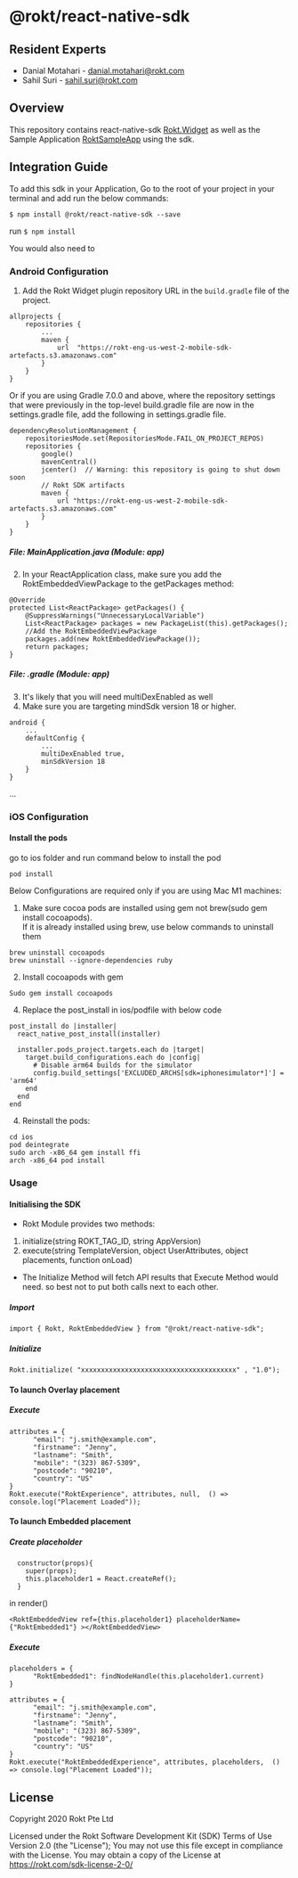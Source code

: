 

# @rokt/react-native-sdk

## Resident Experts

- Danial Motahari - danial.motahari@rokt.com
- Sahil Suri - sahil.suri@rokt.com

## Overview

This repository contains react-native-sdk [Rokt.Widget](Rokt.Widget) as well as the Sample Application [RoktSampleApp](RoktSample) using the sdk.

## Integration Guide

To add this sdk in your Application, Go to the root of your project in your terminal and add run the below commands:

`$ npm install @rokt/react-native-sdk --save`

run `$ npm install`

You would also need to 
### Android Configuration


1.  Add the Rokt Widget plugin repository URL in the  ```build.gradle```  file of the project.
```
allprojects {
    repositories {
        ...
        maven {
            url  "https://rokt-eng-us-west-2-mobile-sdk-artefacts.s3.amazonaws.com"
        }
    }
}
```
Or if you are using Gradle 7.0.0 and above, where the repository settings that were previously in the top-level build.gradle file are now in the settings.gradle file, add the following in settings.gradle file.
```
dependencyResolutionManagement {  
	repositoriesMode.set(RepositoriesMode.FAIL_ON_PROJECT_REPOS)  
	repositories {  
		google()  
		mavenCentral()  
		jcenter()  // Warning: this repository is going to shut down soon  
		// Rokt SDK artifacts  
		maven {  
			url "https://rokt-eng-us-west-2-mobile-sdk-artefacts.s3.amazonaws.com"  
		}  
	}  
}
```
##### File: MainApplication.java (Module: app)
2. In your ReactApplication class, make sure you add the RoktEmbeddedViewPackage to the getPackages method:
```
@Override
protected List<ReactPackage> getPackages() {
	@SuppressWarnings("UnnecessaryLocalVariable")
    List<ReactPackage> packages = new PackageList(this).getPackages();
    //Add the RoktEmbeddedViewPackage
    packages.add(new RoktEmbeddedViewPackage());
    return packages;
}
 ```

##### File: .gradle (Module: app)
3. It's likely that you will need multiDexEnabled as well
4. Make sure you are targeting mindSdk version 18 or higher. 

```
android {
    ...
    defaultConfig {
        ...
        multiDexEnabled true,
        minSdkVersion 18
    }
}
```

...
### iOS Configuration

#### Install the pods
go to ios folder and run command below to install the pod
```
pod install
```
Below Configurations are required only if you are using Mac M1 machines:

1. Make sure cocoa pods are installed using gem not brew(sudo gem install cocoapods).  
If it is already installed using brew, use below commands to uninstall them  
```
brew uninstall cocoapods  
brew uninstall --ignore-dependencies ruby
```

2. Install cocoapods with gem 
```
Sudo gem install cocoapods
```

4. Replace the post_install in ios/podfile with below code  
```
post_install do |installer|
  react_native_post_install(installer)

  installer.pods_project.targets.each do |target|
    target.build_configurations.each do |config|
      # Disable arm64 builds for the simulator
      config.build_settings['EXCLUDED_ARCHS[sdk=iphonesimulator*]'] = 'arm64'
    end
  end
end
```

4. Reinstall the pods:  

```
cd ios
pod deintegrate
sudo arch -x86_64 gem install ffi
arch -x86_64 pod install
```


### Usage

#### Initialising the SDK

- Rokt Module provides two methods:
1. initialize(string ROKT_TAG_ID, string AppVersion)
2. execute(string TemplateVersion, object UserAttributes, object placements, function onLoad)
- The Initialize Method will fetch API results that Execute Method would need. so best not to put both calls next to each other.

##### Import 
```
import { Rokt, RoktEmbeddedView } from "@rokt/react-native-sdk";
```

##### Initialize
```
Rokt.initialize( "xxxxxxxxxxxxxxxxxxxxxxxxxxxxxxxxxxxxxxx" , "1.0");
```

#### To launch Overlay placement

##### Execute 
```
attributes = {
      "email": "j.smith@example.com",
      "firstname": "Jenny",
      "lastname": "Smith",
      "mobile": "(323) 867-5309",
      "postcode": "90210",
      "country": "US"
}
Rokt.execute("RoktExperience", attributes, null,  () => console.log("Placement Loaded"));
```


#### To launch Embedded placement

##### Create placeholder
```
  constructor(props){
    super(props);
    this.placeholder1 = React.createRef();
  }

```

in render() 
```
<RoktEmbeddedView ref={this.placeholder1} placeholderName={"RoktEmbedded1"} ></RoktEmbeddedView>

```



##### Execute
```
placeholders = {
      "RoktEmbedded1": findNodeHandle(this.placeholder1.current)
}

attributes = {
      "email": "j.smith@example.com",
      "firstname": "Jenny",
      "lastname": "Smith",
      "mobile": "(323) 867-5309",
      "postcode": "90210",
      "country": "US"
}
Rokt.execute("RoktEmbeddedExperience", attributes, placeholders,  () => console.log("Placement Loaded"));
```


## License 
Copyright 2020 Rokt Pte Ltd 

Licensed under the Rokt Software Development Kit (SDK) Terms of Use Version 2.0 (the "License"); 
You may not use this file except in compliance with the License. 
You may obtain a copy of the License at https://rokt.com/sdk-license-2-0/
